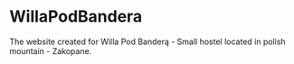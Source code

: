 # WillaPodBandera
The website created for Willa Pod Banderą - Small hostel located in polish mountain - Zakopane.
